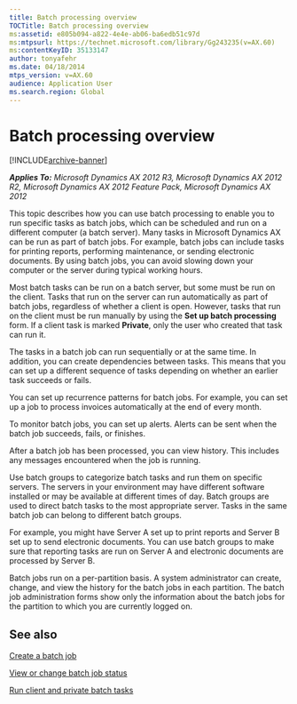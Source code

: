 ```yaml
---
title: Batch processing overview
TOCTitle: Batch processing overview
ms:assetid: e805b094-a822-4e4e-ab06-ba6edb51c97d
ms:mtpsurl: https://technet.microsoft.com/library/Gg243235(v=AX.60)
ms:contentKeyID: 35133147
author: tonyafehr
ms.date: 04/18/2014
mtps_version: v=AX.60
audience: Application User
ms.search.region: Global
---
```


# Batch processing overview 


[!INCLUDE[archive-banner](includes/archive-banner.md)]


_**Applies To:** Microsoft Dynamics AX 2012 R3, Microsoft Dynamics AX 2012 R2, Microsoft Dynamics AX 2012 Feature Pack, Microsoft Dynamics AX 2012_

This topic describes how you can use batch processing to enable you to run specific tasks as batch jobs, which can be scheduled and run on a different computer (a batch server). Many tasks in Microsoft Dynamics AX can be run as part of batch jobs. For example, batch jobs can include tasks for printing reports, performing maintenance, or sending electronic documents. By using batch jobs, you can avoid slowing down your computer or the server during typical working hours.

Most batch tasks can be run on a batch server, but some must be run on the client. Tasks that run on the server can run automatically as part of batch jobs, regardless of whether a client is open. However, tasks that run on the client must be run manually by using the **Set up batch processing** form. If a client task is marked **Private**, only the user who created that task can run it.

The tasks in a batch job can run sequentially or at the same time. In addition, you can create dependencies between tasks. This means that you can set up a different sequence of tasks depending on whether an earlier task succeeds or fails.

You can set up recurrence patterns for batch jobs. For example, you can set up a job to process invoices automatically at the end of every month.

To monitor batch jobs, you can set up alerts. Alerts can be sent when the batch job succeeds, fails, or finishes.

After a batch job has been processed, you can view history. This includes any messages encountered when the job is running.

Use batch groups to categorize batch tasks and run them on specific servers. The servers in your environment may have different software installed or may be available at different times of day. Batch groups are used to direct batch tasks to the most appropriate server. Tasks in the same batch job can belong to different batch groups.

For example, you might have Server A set up to print reports and Server B set up to send electronic documents. You can use batch groups to make sure that reporting tasks are run on Server A and electronic documents are processed by Server B.

Batch jobs run on a per-partition basis. A system administrator can create, change, and view the history for the batch jobs in each partition. The batch job administration forms show only the information about the batch jobs for the partition to which you are currently logged on.

## See also

[Create a batch job](create-a-batch-job.md)

[View or change batch job status](view-or-change-batch-job-status.md)

[Run client and private batch tasks](run-client-and-private-batch-tasks.md)

  


